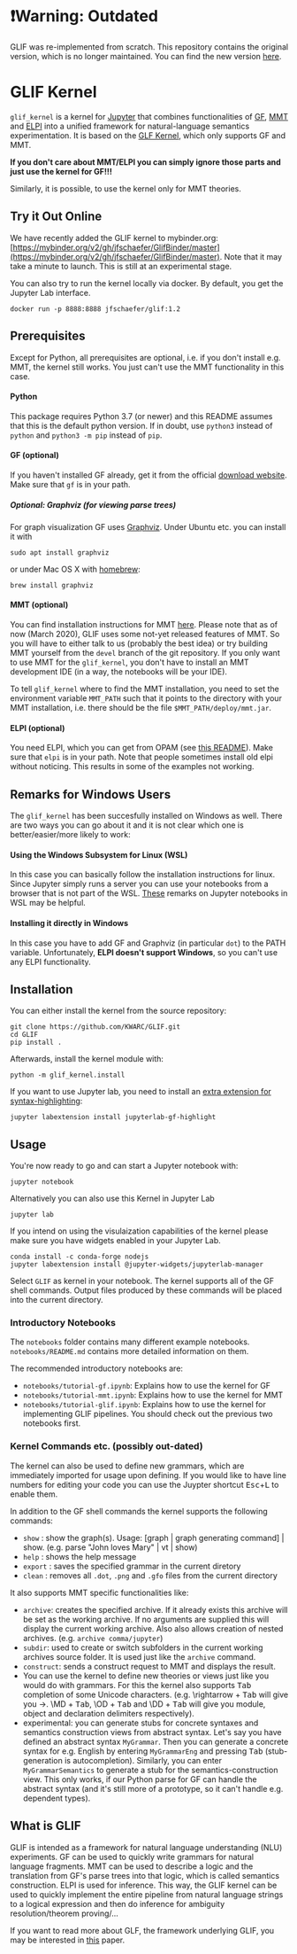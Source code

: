 # ❗**Warning: Outdated**

GLIF was re-implemented from scratch. This repository contains the original version, which is no longer maintained. You can find the new version [here](https://github.com/jfschaefer/glifkernel).



GLIF Kernel
===========

`glif_kernel` is a kernel for [Jupyter](https://jupyter.org/) that combines functionalities of [GF](https://www.grammaticalframework.org/), [MMT](https://uniformal.github.io/) and [ELPI](https://github.com/LPCIC/elpi)
into a unified framework for natural-language semantics experimentation.
It is based on the [GLF Kernel](https://github.com/kaiamann/glf_kernel), which only supports GF and MMT.

**If you don't care about MMT/ELPI you can simply ignore those parts and just use the kernel for GF!!!**

Similarly, it is possible, to use the kernel only for MMT theories.


Try it Out Online
-----------------

We have recently added the GLIF kernel to mybinder.org: [https://mybinder.org/v2/gh/jfschaefer/GlifBinder/master](https://mybinder.org/v2/gh/jfschaefer/GlifBinder/master).
Note that it may take a minute to launch. This is still at an experimental stage.

You can also try to run the kernel locally via docker. By default, you get the Jupyter Lab interface.

    docker run -p 8888:8888 jfschaefer/glif:1.2


Prerequisites
-------------

Except for Python, all prerequisites are optional, i.e. if you don't install e.g. MMT, the kernel still works. You just can't use the MMT functionality in this case.

#### Python

This package requires Python 3.7 (or newer) and this README assumes that this is the default python version. 
If in doubt, use `python3` instead of `python` and `python3 -m pip` instead of `pip`. 

#### GF (optional)

If you haven't installed GF already, get it from the official [download website](https://www.grammaticalframework.org/download/index.html).
Make sure that `gf` is in your path.

##### Optional: Graphviz (for viewing parse trees)

For graph visualization GF uses [Graphviz](http://www.graphviz.org/). Under Ubuntu etc. you can install it with
    
    sudo apt install graphviz

or under Mac OS X with [homebrew](https://brew.sh):

    brew install graphviz

#### MMT (optional)

You can find installation instructions for MMT [here](https://uniformal.github.io//doc/setup/).
Please note that as of now (March 2020), GLIF uses some not-yet released features of MMT.
So you will have to either talk to us (probably the best idea) or try building MMT yourself from the `devel` branch of the git repository.
If you only want to use MMT for the `glif_kernel`, you don't have to install an MMT development IDE (in a way, the notebooks will be your IDE).

To tell `glif_kernel` where to find the MMT installation, you need to set the environment variable
`MMT_PATH` such that it points to the directory with your MMT installation,
i.e. there should be the file `$MMT_PATH/deploy/mmt.jar`.

#### ELPI (optional)

You need ELPI, which you can get from OPAM (see [this README](https://github.com/LPCIC/elpi)).
Make sure that `elpi` is in your path.
Note that people sometimes install old elpi without noticing. This results in some of the examples
not working.



Remarks for Windows Users
-------------------------

The `glif_kernel` has been succesfully installed on Windows as well.
There are two ways you can go about it and it is not clear which one is better/easier/more likely to work:

#### Using the Windows Subsystem for Linux (WSL)

In this case you can basically follow the installation instructions for linux.
Since Jupyter simply runs a server you can use your notebooks from a browser that
is not part of the WSL.
[These](https://medium.com/@sayanghosh_49221/jupyter-notebook-in-windows-subsystem-for-linux-wsl-f075f7ec8691)
remarks on Jupyter notebooks in WSL may be helpful.

#### Installing it directly in Windows

In this case you have to add GF and Graphviz (in particular `dot`) to the PATH variable.
Unfortunately, **ELPI doesn't support Windows**, so you can't use any ELPI functionality.


Installation
------------

You can either install the kernel from the source repository: 

    git clone https://github.com/KWARC/GLIF.git
    cd GLIF
    pip install .

Afterwards, install the kernel module with:

    python -m glif_kernel.install
    
If you want to use Jupyter lab, you need to install an [extra extension for syntax-highlighting](https://github.com/kaiamann/jupyterlab-gf-highlight):

    jupyter labextension install jupyterlab-gf-highlight

Usage
-----

You're now ready to go and can start a Jupyter notebook with:

    jupyter notebook

Alternatively you can also use this Kernel in Jupyter Lab

    jupyter lab

If you intend on using the visulaization capabilities of the kernel please make sure you have widgets enabled in your Jupyter Lab.

    conda install -c conda-forge nodejs
    jupyter labextension install @jupyter-widgets/jupyterlab-manager

Select `GLIF` as kernel in your notebook.
The kernel supports all of the GF shell commands.
Output files produced by these commands will be placed into the current directory.


### Introductory Notebooks

The `notebooks` folder contains many different example notebooks. `notebooks/README.md` contains
more detailed information on them.

The recommended introductory notebooks are:

* `notebooks/tutorial-gf.ipynb`: Explains how to use the kernel for GF
* `notebooks/tutorial-mmt.ipynb`: Explains how to use the kernel for MMT
* `notebooks/tutorial-glif.ipynb`: Explains how to use the kernel for implementing GLIF pipelines. You should check out the previous two notebooks first.


### Kernel Commands etc. (possibly out-dated)

The kernel can also be used to define new grammars, which are immediately imported for usage upon defining.
If you would like to have line numbers for editing your code you can use the Juypter shortcut <kbd>Esc</kbd>+<kbd>L</kbd> to enable them. 

In addition to the GF shell commands the kernel supports the following commands:
- `show` : show the graph(s). Usage: [graph | graph generating command] | show. (e.g. parse "John loves Mary" | vt | show)
- `help` : shows the help message
- `export` : saves the specified grammar in the current diretory
- `clean` : removes all `.dot`, `.png` and `.gfo` files from the current directory

It also supports MMT specific functionalities like:

- `archive`: creates the specified archive. If it already exists this archive will be set as the working archive. If no arguments are supplied this will display the current working archive. Also also allows creation of nested archives. (e.g. `archive comma/jupyter`)
- `subdir`: used to create or switch subfolders in the current working archives source folder. It is used just like the `archive` command.
- `construct`: sends a construct request to MMT and displays the result.
- You can use the kernel to define new theories or views just like you would do with grammars. For this the kernel also supports <kbd>Tab</kbd> completion of some Unicode characters. (e.g. \rightarrow + <kbd>Tab</kbd> will give you →. \MD + <kbd>Tab</kbd>, \OD + <kbd>Tab</kbd> and \DD + <kbd>Tab</kbd> will give you module, object and declaration delimiters respectively).
- experimental: you can generate stubs for concrete syntaxes and semantics construction views from abstract syntax. Let's say you have defined an abstract syntax `MyGrammar`. Then you can generate a concrete syntax for e.g. English by entering `MyGrammarEng` and pressing <kbd>Tab</kbd> (stub-generation is autocompletion). Similarly, you can enter `MyGrammarSemantics` to generate a stub for the semantics-construction view. This only works, if our Python parse for GF can handle the abstract syntax (and it's still more of a prototype, so it can't handle e.g. dependent types).

What is GLIF
------------

GLIF is intended as a framework for natural language understanding (NLU) experiments.
GF can be used to quickly write grammars for natural language fragments.
MMT can be used to describe a logic and the translation from GF's parse trees into that logic, which is called semantics construction.
ELPI is used for inference.
This way, the GLIF kernel can be used to quickly implement the entire pipeline from natural language strings to a logical expression and then do inference for ambiguity resolution/theorem proving/...

If you want to read more about GLF, the framework underlying GLIF, you may be interested in [this](https://kwarc.info/people/mkohlhase/submit/lfmtp-19.pdf) paper.


